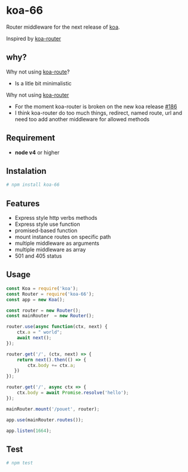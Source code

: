 # koa-66

Router middleware for the next release of [koa](https://github.com/koajs/koa).

Inspired by [koa-router](https://github.com/alexmingoia/koa-router)

## why?
Why not using [koa-route](https://github.com/koajs/route)?
- Is a litle bit minimalistic

Why not using [koa-router](https://github.com/alexmingoia/koa-router)
- For the moment koa-router is broken on the new koa release [#186](https://github.com/alexmingoia/koa-router/issues/186)
- I think koa-router do too much things, redirect, named route, url and need too add another middleware for allowed methods

## Requirement

- __node v4__ or higher

## Instalation

```bash
# npm install koa-66
```
## Features

- Express style http verbs methods
- Express style use function
- promised-based function
- mount instance routes on specific path
- multiple middleware as arguments
- multiple middleware as array
- 501 and 405 status

## Usage

```js
const Koa = require('koa');
const Router = require('koa-66');
const app = new Koa();

const router = new Router();
const mainRouter  = new Router();

router.use(async function(ctx, next) {
    ctx.a = " world";
    await next();
});

router.get('/', (ctx, next) => {
    return next().then(() => {
        ctx.body += ctx.a;
   })
});

router.get('/', async ctx => {
    ctx.body = await Promise.resolve('hello');
});

mainRouter.mount('/pouet', router);

app.use(mainRouter.routes());

app.listen(1664);
```

## Test
```bash
# npm test

```
